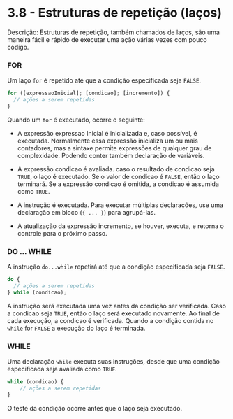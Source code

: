 # 3.8 - Estruturas de repetição (laços)

Descrição: Estruturas de repetição, também chamados de laços, são uma maneira fácil e rápido de executar uma ação várias vezes com pouco código.

### FOR

Um laço `for` é repetido até que a condição especificada seja `FALSE`.

```javascript
for ([expressaoInicial]; [condicao]; [incremento]) {
  // ações a serem repetidas
}
```

Quando um `for` é executado, ocorre o seguinte:

- A expressão expressao Inicial é inicializada e, caso possível, é executada. Normalmente essa expressão inicializa um ou mais contadores, mas a sintaxe permite expressões de qualquer grau de complexidade. Podendo conter também declaração de variáveis.

- A expressão condicao é avaliada. caso o resultado de condicao seja `TRUE`, o laço é executado. Se o valor de condicao é `FALSE`, então o laço terminará. Se a expressão condicao é omitida, a condicao é assumida como `TRUE`.

- A instrução é executada. Para executar múltiplas declarações, use uma declaração em bloco (`{ ... }`) para agrupá-las.

- A atualização da expressão incremento, se houver, executa, e retorna o controle para o próximo passo.

### DO ... WHILE

A instrução `do...while` repetirá até que a condição especificada seja `FALSE`.

```javascript
do {
  // ações a serem repetidas
} while (condicao);
```

A instrução será executada uma vez antes da condição ser verificada. 
Caso a condicao seja `TRUE`, então o laço será executado novamente. 
Ao final de cada execução, a condicao é verificada. 
Quando a condição contida no `while` for `FALSE` a execução do laço é terminada.

### WHILE

Uma declaração `while` executa suas instruções, desde que uma condição especificada seja avaliada como `TRUE`.

```javascript
while (condicao) {
    // ações a serem repetidas
}
```

O teste da condição ocorre antes que o laço seja executado.